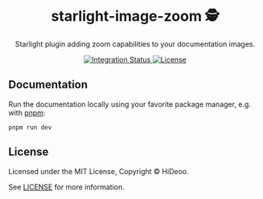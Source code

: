 <div align="center">
  <h1>starlight-image-zoom 🕵️</h1>
  <p>Starlight plugin adding zoom capabilities to your documentation images.</p>
</div>

<div align="center">
  <a href="https://github.com/HiDeoo/starlight-image-zoom/actions/workflows/integration.yml">
    <img alt="Integration Status" src="https://github.com/HiDeoo/starlight-image-zoom/actions/workflows/integration.yml/badge.svg" />
  </a>
  <a href="https://github.com/HiDeoo/starlight-image-zoom/blob/main/LICENSE">
    <img alt="License" src="https://badgen.net/github/license/HiDeoo/starlight-image-zoom" />
  </a>
  <br />
</div>

## Documentation

Run the documentation locally using your favorite package manager, e.g. with [pnpm](https://pnpm.io):

```shell
pnpm run dev
```

## License

Licensed under the MIT License, Copyright © HiDeoo.

See [LICENSE](https://github.com/HiDeoo/starlight-image-zoom/blob/main/LICENSE) for more information.
